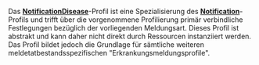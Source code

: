 Das **[NotificationDisease](https://simplifier.net/demisarztmeldung/~resources?canonical=https://demis.rki.de/fhir/structuredefinition/notificationdisease&category=Profile&sortBy=RankScore_desc)**-Profil ist eine Spezialisierung des **[Notification](https://simplifier.net/demis/~resources?canonical=https://demis.rki.de/fhir/structuredefinition/notification&category=Profile&sortBy=RankScore_desc)**-Profils und trifft über die vorgenommene Profilierung primär verbindliche Festlegungen bezüglich der vorliegenden Meldungsart. Dieses Profil ist abstrakt und kann daher nicht direkt durch Ressourcen instanziiert werden. Das Profil bildet jedoch die Grundlage für sämtliche weiteren meldetatbestandsspezifischen "Erkrankungsmeldungsprofile".

